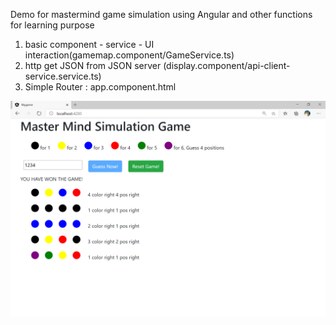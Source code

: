   <!-- ABOUT THE PROJECT -->
  Demo for mastermind game simulation using Angular and other functions for learning purpose



1. basic component - service - UI interaction(gamemap.component/GameService.ts)
2. http get JSON from JSON server (display.component/api-client-service.service.ts)
3. Simple Router : app.component.html
  <!-- Spring Boot Items -->

  ![alt text](https://github.com/andersonchau/guess_game_angular/blob/main/screenshot.png?raw=true)